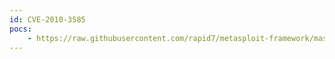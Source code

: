 ```yaml
---
id: CVE-2010-3585
pocs:
    - https://raw.githubusercontent.com/rapid7/metasploit-framework/master/modules/exploits/unix/webapp/oracle_vm_agent_utl.rb
---
```

